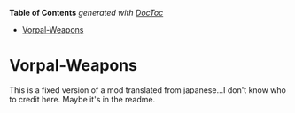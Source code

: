 <!-- START doctoc generated TOC please keep comment here to allow auto update -->
<!-- DON'T EDIT THIS SECTION, INSTEAD RE-RUN doctoc TO UPDATE -->
**Table of Contents**  *generated with [DocToc](https://github.com/thlorenz/doctoc)*

- [Vorpal-Weapons](#vorpal-weapons)

<!-- END doctoc generated TOC please keep comment here to allow auto update -->

# Vorpal-Weapons
This is a fixed version of a mod translated from japanese...I don't know who to credit here. Maybe it's in the readme.
